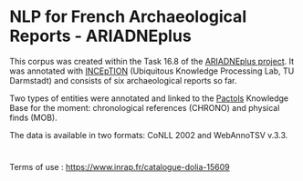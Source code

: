 # NLP for French Archaeological Reports - ARIADNEplus

This corpus was created within the Task 16.8 of the [ARIADNEplus project](https://ariadne-infrastructure.eu/). It was annotated with [INCEpTION](https://inception-project.github.io/) (Ubiquitous Knowledge Processing Lab, TU Darmstadt) and consists of six archaeological reports so far. 

Two types of entities were annotated and linked to the [Pactols](https://pactols.frantiq.fr/opentheso/) Knowledge Base for the moment: chronological references (CHRONO) and physical finds (MOB).

The data is available in two formats: CoNLL 2002 and WebAnnoTSV v.3.3.

#
Terms of use : https://www.inrap.fr/catalogue-dolia-15609 
